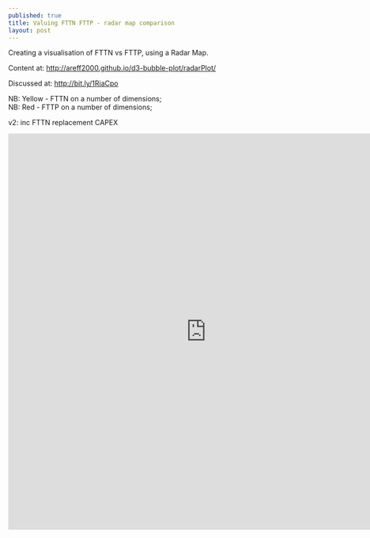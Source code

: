 ```yaml
---
published: true
title: Valuing FTTN FTTP - radar map comparison
layout: post
---
```

Creating a visualisation of FTTN vs FTTP, using a Radar Map.

Content at: <a href="http://areff2000.github.io/d3-bubble-plot/radarPlot/">http://areff2000.github.io/d3-bubble-plot/radarPlot/</a>

Discussed at: <a href="http://bit.ly/1RiaCpo">http://bit.ly/1RiaCpo</a>

NB: Yellow - FTTN on a number of dimensions;  
NB: Red - FTTP on a number of dimensions; 

v2: inc FTTN replacement CAPEX
<iframe width="800" height="800" frameborder="0" scrolling="no" src="http://areff2000.github.io/d3-bubble-plot/radarPlot/"></iframe>

